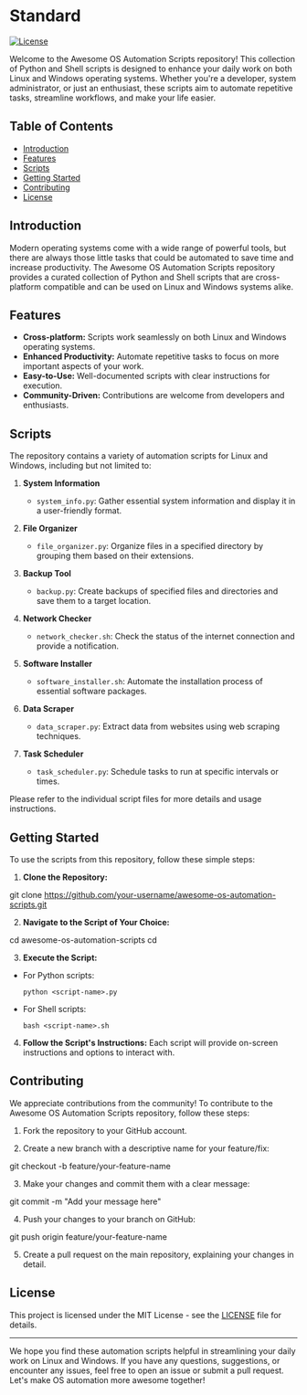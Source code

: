 # Standard

[![License](https://img.shields.io/badge/license-MIT-blue.svg)](LICENSE)

Welcome to the Awesome OS Automation Scripts repository! This collection of Python and Shell scripts is designed to enhance your daily work on both Linux and Windows operating systems. Whether you're a developer, system administrator, or just an enthusiast, these scripts aim to automate repetitive tasks, streamline workflows, and make your life easier.

## Table of Contents

- [Introduction](#introduction)
- [Features](#features)
- [Scripts](#scripts)
- [Getting Started](#getting-started)
- [Contributing](#contributing)
- [License](#license)

## Introduction

Modern operating systems come with a wide range of powerful tools, but there are always those little tasks that could be automated to save time and increase productivity. The Awesome OS Automation Scripts repository provides a curated collection of Python and Shell scripts that are cross-platform compatible and can be used on Linux and Windows systems alike.

## Features

- **Cross-platform:** Scripts work seamlessly on both Linux and Windows operating systems.
- **Enhanced Productivity:** Automate repetitive tasks to focus on more important aspects of your work.
- **Easy-to-Use:** Well-documented scripts with clear instructions for execution.
- **Community-Driven:** Contributions are welcome from developers and enthusiasts.

## Scripts

The repository contains a variety of automation scripts for Linux and Windows, including but not limited to:

1. **System Information**
   - `system_info.py`: Gather essential system information and display it in a user-friendly format.

2. **File Organizer**
   - `file_organizer.py`: Organize files in a specified directory by grouping them based on their extensions.

3. **Backup Tool**
   - `backup.py`: Create backups of specified files and directories and save them to a target location.

4. **Network Checker**
   - `network_checker.sh`: Check the status of the internet connection and provide a notification.

5. **Software Installer**
   - `software_installer.sh`: Automate the installation process of essential software packages.

6. **Data Scraper**
   - `data_scraper.py`: Extract data from websites using web scraping techniques.

7. **Task Scheduler**
   - `task_scheduler.py`: Schedule tasks to run at specific intervals or times.

Please refer to the individual script files for more details and usage instructions.

## Getting Started

To use the scripts from this repository, follow these simple steps:

1. **Clone the Repository:**

git clone https://github.com/your-username/awesome-os-automation-scripts.git


2. **Navigate to the Script of Your Choice:**

cd awesome-os-automation-scripts
cd <script-name>


3. **Execute the Script:**
- For Python scripts:
  ```
  python <script-name>.py
  ```
- For Shell scripts:
  ```
  bash <script-name>.sh
  ```

4. **Follow the Script's Instructions:**
Each script will provide on-screen instructions and options to interact with.

## Contributing

We appreciate contributions from the community! To contribute to the Awesome OS Automation Scripts repository, follow these steps:

1. Fork the repository to your GitHub account.

2. Create a new branch with a descriptive name for your feature/fix:

git checkout -b feature/your-feature-name

3. Make your changes and commit them with a clear message:

git commit -m "Add your message here"

4. Push your changes to your branch on GitHub:

git push origin feature/your-feature-name


5. Create a pull request on the main repository, explaining your changes in detail.

## License

This project is licensed under the MIT License - see the [LICENSE](LICENSE) file for details.

---

We hope you find these automation scripts helpful in streamlining your daily work on Linux and Windows. If you have any questions, suggestions, or encounter any issues, feel free to open an issue or submit a pull request. Let's make OS automation more awesome together!
